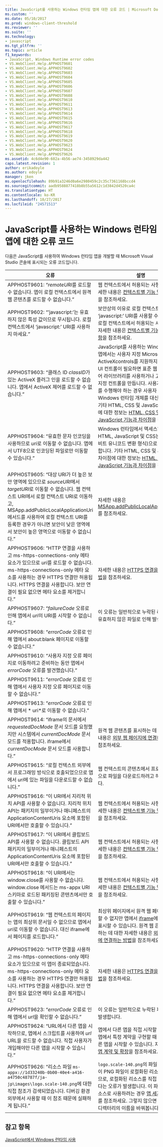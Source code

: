 ```yaml
---
title: JavaScript를 사용하는 Windows 런타임 앱에 대한 오류 코드 | Microsoft Docs
ms.custom: ''
ms.date: 05/10/2017
ms.prod: windows-client-threshold
ms.reviewer: ''
ms.suite: ''
ms.technology:
- javascript
ms.tgt_pltfrm: ''
ms.topic: article
f1_keywords:
- JavaScript, Windows Runtime error codes
- VS.WebClient.Help.APPHOST9601
- VS.WebClient.Help.APPHOST9602
- VS.WebClient.Help.APPHOST9603
- VS.WebClient.Help.APPHOST9604
- VS.WebClient.Help.APPHOST9605
- VS.WebClient.Help.APPHOST9606
- VS.WebClient.Help.APPHOST9607
- VS.WebClient.Help.APPHOST9608
- VS.WebClient.Help.APPHOST9610
- VS.WebClient.Help.APPHOST9611
- VS.WebClient.Help.APPHOST9613
- VS.WebClient.Help.APPHOST9614
- VS.WebClient.Help.APPHOST9615
- VS.WebClient.Help.APPHOST9616
- VS.WebClient.Help.APPHOST9617
- VS.WebClient.Help.APPHOST9618
- VS.WebClient.Help.APPHOST9619
- VS.WebClient.Help.APPHOST9620
- VS.WebClient.Help.APPHOST9623
- VS.WebClient.Help.APPHOST9624
- VS.WebClient.Help.APPHOST9626
ms.assetid: 4c6d4e90-602a-4b56-ae74-3458929da442
caps.latest.revision: 1
author: erikadoyle
ms.author: edoyle
manager: jken
ms.openlocfilehash: 89b91a3246d0a6e2980459c2c35c7361168bccd4
ms.sourcegitcommit: aadb9588877418b8b55a5612c1d3842d4520ca4c
ms.translationtype: HT
ms.contentlocale: ko-KR
ms.lasthandoff: 10/27/2017
ms.locfileid: "24571513"
---
```

# <a name="error-codes-for-windows-runtime-apps-using-javascript"></a>JavaScript를 사용하는 Windows 런타임 앱에 대한 오류 코드
다음은 JavaScript를 사용하여 Windows 런타임 앱을 개발할 때 Microsoft Visual Studio 콘솔에 표시되는 오류 코드입니다.
  
오류 | 설명
----- | -------
APPHOST9601: “*remoteURI*를 로드할 수 없습니다. 앱이 로컬 컨텍스트에서 원격 웹 콘텐츠를 로드할 수 없습니다.” | 웹 컨텍스트에서 허용되는 사항에 대한 자세한 내용은 [컨텍스트별 기능 및 제한 사항](https://msdn.microsoft.com/en-us/library/windows/apps/xaml/hh465373.aspx)을 참조하세요.
APPHOST9602: “’javascript:’는 유효하지 않은 특성 값이므로 무시됩니다. 로컬 컨텍스트에서 ‘javascript:’ URI를 사용하지 마세요.” | 보안상의 이유로 로컬 컨텍스트에서 ‘javascript:’ URI를 사용할 수 없습니다. 로컬 컨텍스트에서 허용되는 사항에 대한 자세한 내용은 [컨텍스트별 기능 및 제한 사항](https://msdn.microsoft.com/en-us/library/windows/apps/xaml/hh465373.aspx)을 참조하세요.
APPHOST9603: “클래스 ID *classID*가 있는 ActiveX 플러그 인을 로드할 수 없습니다.  앱에서 ActiveX 제어를 로드할 수 없습니다.” | JavaScript를 사용하는 Windows 런타임 앱에서는 사용자 지정 Microsoft ActiveXcontrols를 지원하지 않습니다. UI 컨트롤이 필요하면 표준 웹 컨트롤인 제어 라이브러리를 사용하거나 고유 사용자 지정 컨트롤을 만듭니다. 사용자 지정 논리를 수행해야 하는 경우 사용자 지정 Windows 런타임 개체를 대신 만듭니다. 기타 HTML, CSS 및 JavaScript 차이점에 대한 정보는 [HTML, CSS 및 JavaScript 기능과 차이점](https://msdn.microsoft.com/en-us/library/windows/apps/xaml/hh465380.aspx)을 참조하세요.
APPHOST9604: “유효한 문자 인코딩을 사용하므로 *uri*로 이동할 수 없습니다.  앱에서 UTF8으로 인코딩된 파일로만 이동할 수 있습니다.” | Windows 런타임에서 액세스하는 모든 HTML, JavaScript 및 CSS는 UTF-8(8비트 유니코드 변환 형식)으로 인코딩해야 합니다. 기타 HTML, CSS 및 JavaScript 차이점에 대한 정보는 [HTML, CSS 및 JavaScript 기능과 차이점](https://msdn.microsoft.com/en-us/library/windows/apps/xaml/hh465380.aspx)을 참조하세요.
APPHOST9605: “대상 URI가 더 높은 보안 영역에 있으므로 *sourceURI*에서 *targetURI*로 이동할 수 없습니다. 웹 컨텍스트 URI에서 로컬 컨텍스트 URI로 이동하고, MSApp.addPublicLocalApplicationUri 메서드를 사용하여 로컬 컨텍스트 URI를 등록한 경우가 아니면 보안이 낮은 영역에서 보안이 높은 영역으로 이동할 수 없습니다.” | 자세한 내용은 [MSApp.addPublicLocalApplicationUri](https://msdn.microsoft.com/en-us/library/windows/apps/xaml/hh465759.aspx)를 참조하세요.
APPHOST9606: “HTTP 연결을 사용하고 ms-https-connections-only 메타 요소가 있으므로 *uri*를 로드할 수 없습니다. ms-https-connections-only 메타 요소를 사용하는 경우 HTTPS 연결만 허용됩니다. HTTPS 연결을 사용합니다. 보안 연결이 필요 없으면 메타 요소를 제거합니다.” | 자세한 내용은 [HTTPS 연결을 요구하는 방법](https://msdn.microsoft.com/en-us/library/windows/apps/xaml/hh452771.aspx)을 참조하세요.
APPHOST9607: “*failureCode* 오류로 인해 앱에서 *uri*의 URI를 시작할 수 없습니다.” | 이 오류는 일반적으로 누락된 리소스 또는 유효하지 않은 파일로 인해 발생합니다.
APPHOST9608: “*errorCode* 오류로 인해 앱에서 about:blank 페이지로 이동할 수 없습니다.” | 
APPHOST9610: “사용자 지정 오류 페이지로 이동하려고 준비하는 동안 앱에서 *errorCode* 오류를 발견했습니다.” |
APPHOST9611: “*errorCode* 오류로 인해 앱에서 사용자 지정 오류 페이지로 이동할 수 없습니다.” |
APPHOST9613: “*errorCode* 오류로 인해 앱에서 * uri*로 이동할 수 없습니다.” | 
APPHOST9614: “iframe의 문서에서 *requestedDocMode* 문서 모드를 요청했지만 시스템에서 *currentDocMode* 문서 모드를 적용합니다. iframe에서 *currentDocMode* 문서 모드를 사용합니다.” | 원격 웹 콘텐츠를 표시하는 데 대한 자세한 내용은 [외부 웹 페이지에 연결하는 방법](https://msdn.microsoft.com/en-us/library/windows/apps/xaml/hh780594.aspx)을 참조하세요.
APPHOST9615: “로컬 컨텍스트 외부에서 프로그래밍 방식으로 호출되었으므로 앱에서 *uri*에 있는 파일을 다운로드할 수 없습니다.” | 웹 컨텍스트의 콘텐츠에서 프로그래밍 방식으로 파일을 다운로드하려고 하면 발생합니다.
APPHOST9616: “이 URI에서 지리적 위치 API를 사용할 수 없습니다.  지리적 위치 API는 패키지의 일부이거나 매니페스트의 ApplicationContentUris 요소에 포함된 URI에서만 호출할 수 있습니다.” | 웹 컨텍스트에서 허용되는 사항에 대한 자세한 내용은 [컨텍스트별 기능 및 제한 사항](https://msdn.microsoft.com/en-us/library/windows/apps/xaml/hh465373.aspx)을 참조하세요.
APPHOST9617: “이 URI에서 클립보드 API를 사용할 수 없습니다.  클립보드 API 패키지의 일부이거나 매니페스트의 ApplicationContentUris 요소에 포함된 URI에서만 호출할 수 있습니다.” | 웹 컨텍스트에서 허용되는 사항에 대한 자세한 내용은 [컨텍스트별 기능 및 제한 사항](https://msdn.microsoft.com/en-us/library/windows/apps/xaml/hh465373.aspx)을 참조하세요.
APPHOST9618: “이 URI에서는 window.close를 사용할 수 없습니다.  window.close 메서드는 ms-appx URI 스키마로 로드된 패키징된 콘텐츠에서만 호출할 수 있습니다.” | 웹 컨텍스트에서 허용되는 사항에 대한 자세한 내용은 [컨텍스트별 기능 및 제한 사항](https://msdn.microsoft.com/en-us/library/windows/apps/xaml/hh465373.aspx)을 참조하세요.
APPHOST9619: “웹 컨텍스트의 페이지는 앱의 최상위 문서일 수 없으므로 앱에서 *uri*로 이동할 수 없습니다. 대신 iframe에서 페이지를 로드합니다.” | 최상위 페이지에서 원격 웹 페이지로 이동할 수 없지만 앱에서 [iframe](https://msdn.microsoft.com/en-us/library/ms535258(v=vs.85).aspx)에 웹 페이지를 표시할 수 있습니다. 원격 웹 콘텐츠를 표시하는 데 대한 자세한 내용은 [외부 웹 페이지에 연결하는 방법](https://msdn.microsoft.com/en-us/library/windows/apps/xaml/hh780594.aspx)을 참조하세요.
APPHOST9620: “HTTP 연결을 사용하고 ms-https-connections-only 메타 요소가 있으므로 이 앱이 종료되었습니다. ms-https-connections-only 메타 요소를 사용하는 경우 HTTPS 연결만 허용됩니다. HTTPS 연결을 사용합니다. 보안 연결이 필요 없으면 메타 요소를 제거합니다.” | 자세한 내용은 [HTTPS 연결을 요구하는 방법](https://msdn.microsoft.com/en-us/library/windows/apps/xaml/hh452771.aspx)을 참조하세요.
APPHOST9623: “*errorCode* 오류로 인해 앱에서 *url*을 확인할 수 없습니다.” | 이 오류는 일반적으로 누락된 파일로 인해 발생합니다.  
APPHOST9624: “URL에서 다른 앱을 시작하므로, 앱에서 스크립트를 사용하여 *url* URL을 로드할 수 없습니다. 직접 사용자가 개입해야만 다른 앱을 시작할 수 있습니다.” | 앱에서 다른 앱을 직접 시작할 수 없습니다. 앱에서 특정 계약을 구현할 때 사용자가 다른 앱을 시작할 수 있습니다. 자세한 내용은 [앱 계약 및 확장](https://msdn.microsoft.com/en-us/library/windows/apps/xaml/hh464906.aspx)을 참조하세요.
APPHOST9626: “리소스 파일 `ms-appx://1d33240b-0b00-40e4-a416-a4750c48787f/ja-jp\images\logo.scale-140.png`에 대한 직접 참조가 검색되었습니다. 디버깅 환경 외부에서 사용할 때 이 참조 때문에 실패하게 됩니다.” | `logo.scale-140.png`의 파일 경로로 인해 이 PNG 파일이 로컬화된 리소스로 취급되므로, 로컬화된 리소스를 직접 참조할 수 없다는 오류가 발생합니다. 이 파일을 언어 리소스로 사용하려는 경우 [앱 세계화(HTML)](https://msdn.microsoft.com/en-us/library/windows/apps/xaml/hh465006.aspx)를 참조하세요. 그렇지 않으면 문제가 있는 디렉터리의 이름을 바꿔봅니다.
  
## <a name="see-also"></a>참고 항목  
 [JavaScript에서 Windows 런타임 사용](../jswinrt/using-the-windows-runtime-in-javascript.md)
